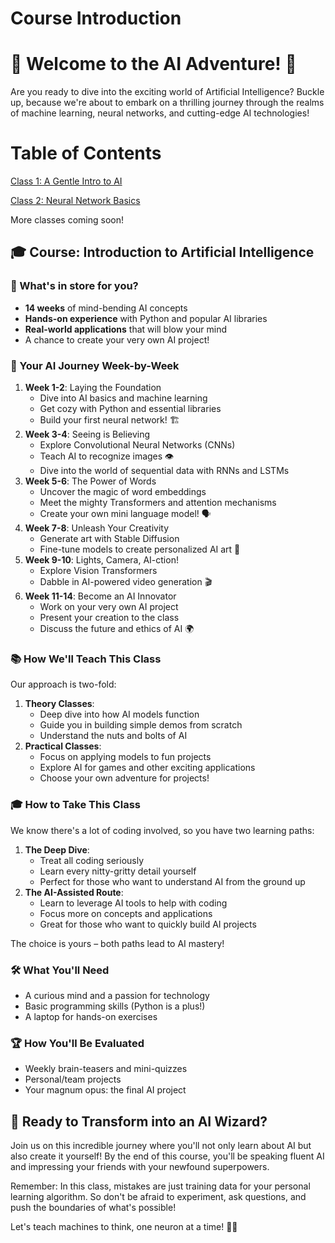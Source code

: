 # Course Introduction

# 🤖 Welcome to the AI Adventure! 🚀

Are you ready to dive into the exciting world of Artificial Intelligence? Buckle up, because we're about to embark on a thrilling journey through the realms of machine learning, neural networks, and cutting-edge AI technologies!

# Table of Contents

[Class 1: A Gentle Intro to AI](Class%201%20A%20Gentle%20Intro%20to%20AI/Class%201%20A%20Gentle%20Intro%20to%20AI.md)

[Class 2: Neural Network Basics](Class%202%20Neural%20Network%20Basics/Class%202%20Neural%20Network%20Basics.md)

More classes coming soon!


## 🎓 Course: Introduction to Artificial Intelligence

### 🌟 What's in store for you?

- **14 weeks** of mind-bending AI concepts
- **Hands-on experience** with Python and popular AI libraries
- **Real-world applications** that will blow your mind
- A chance to create your very own AI project!

### 🧠 Your AI Journey Week-by-Week

1. **Week 1-2**: Laying the Foundation
    - Dive into AI basics and machine learning
    - Get cozy with Python and essential libraries
    - Build your first neural network! 🏗️
2. **Week 3-4**: Seeing is Believing
    - Explore Convolutional Neural Networks (CNNs)
    - Teach AI to recognize images 👁️
    - Dive into the world of sequential data with RNNs and LSTMs
3. **Week 5-6**: The Power of Words
    - Uncover the magic of word embeddings
    - Meet the mighty Transformers and attention mechanisms
    - Create your own mini language model! 🗣️
4. **Week 7-8**: Unleash Your Creativity
    - Generate art with Stable Diffusion
    - Fine-tune models to create personalized AI art 🎨
5. **Week 9-10**: Lights, Camera, AI-ction!
    - Explore Vision Transformers
    - Dabble in AI-powered video generation 🎬
6. **Week 11-14**: Become an AI Innovator
    - Work on your very own AI project
    - Present your creation to the class
    - Discuss the future and ethics of AI 🌍

### 📚 How We'll Teach This Class

Our approach is two-fold:

1. **Theory Classes**:
    - Deep dive into how AI models function
    - Guide you in building simple demos from scratch
    - Understand the nuts and bolts of AI
2. **Practical Classes**:
    - Focus on applying models to fun projects
    - Explore AI for games and other exciting applications
    - Choose your own adventure for projects!

### 🎓 How to Take This Class

We know there's a lot of coding involved, so you have two learning paths:

1. **The Deep Dive**:
    - Treat all coding seriously
    - Learn every nitty-gritty detail yourself
    - Perfect for those who want to understand AI from the ground up
2. **The AI-Assisted Route**:
    - Learn to leverage AI tools to help with coding
    - Focus more on concepts and applications
    - Great for those who want to quickly build AI projects

The choice is yours – both paths lead to AI mastery!

### 🛠️ What You'll Need

- A curious mind and a passion for technology
- Basic programming skills (Python is a plus!)
- A laptop for hands-on exercises

### 🏆 How You'll Be Evaluated

- Weekly brain-teasers and mini-quizzes
- Personal/team projects
- Your magnum opus: the final AI project

## 🚀 Ready to Transform into an AI Wizard?

Join us on this incredible journey where you'll not only learn about AI but also create it yourself! By the end of this course, you'll be speaking fluent AI and impressing your friends with your newfound superpowers.

Remember: In this class, mistakes are just training data for your personal learning algorithm. So don't be afraid to experiment, ask questions, and push the boundaries of what's possible!

Let's teach machines to think, one neuron at a time! 🧠✨
